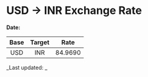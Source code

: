 # USD → INR Exchange Rate

**Date:** 

| Base | Target | Rate  |
|:----:|:------:|:-----:|
| USD  | INR    | 84.9690 |

_Last updated: _